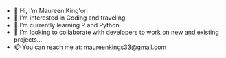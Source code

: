 - 👋 Hi, I’m Maureen King'ori
- 👀 I’m interested in Coding and traveling 
- 🌱 I’m currently learning R and Python
- 💞️ I’m looking to collaborate with developers to work on new and existing projects...
- 📫 You can reach me at: maureenkings33@gmail.com
